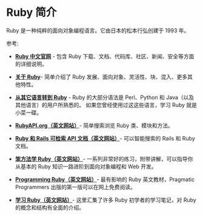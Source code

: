 # Ruby 简介

Ruby 是一种纯粹的面向对象编程语言。它由日本的松本行弘创建于 1993 年。

参考:

- [**Ruby 中文官网**](http://www.ruby-lang.org/zh_cn/) - 包含 Ruby 下载、文档、代码库、社区、新闻、安全等方面的详细说明。

- [**关于 Ruby**](http://www.ruby-lang.org/zh_cn/about/)- 简单介绍了 Ruby 发展、面向对象、灵活性、块、混入、更多其他特性。

- [**从其它语言转到 Ruby**](http://www.ruby-lang.org/zh_cn/documentation/ruby-from-other-languages/) - Ruby 的大部分语法是 Perl、Python 和 Java（以及其他语言）的用户所熟悉的。 如果您曾经使用过这这些语言，学习 Ruby 就是小菜一碟。

- [**RubyAPI.org（英文网站）**](https://rubyapi.org/)- 简单搜索浏览 Ruby 类、模块和方法。

- [**Ruby 和 Rails 可检索 API 文档（英文网站）**](https://rubydocs.org/)- 可以智能搜索的 Rails 和 Ruby 文档。

- [**笨方法学 Ruby（英文网站）**](https://learncodethehardway.org/ruby/)- 一系列非常好的练习，附带讲解，可以指导你从基本的 Ruby 知识一路进阶到面向对象编程和 Web 开发。

- [**Programming Ruby（英文网站）**](http://ruby-doc.com/docs/ProgrammingRuby/)- 最有影响的 Ruby 英文教材，Pragmatic Programmers 出版的第一版可以在网上免费阅读。

- [**学习 Ruby（英文网站）**](http://rubylearning.com/)- 这里汇集了许多 Ruby 初学者的学习笔记，对 Ruby 的概念和结构有全面的介绍。
